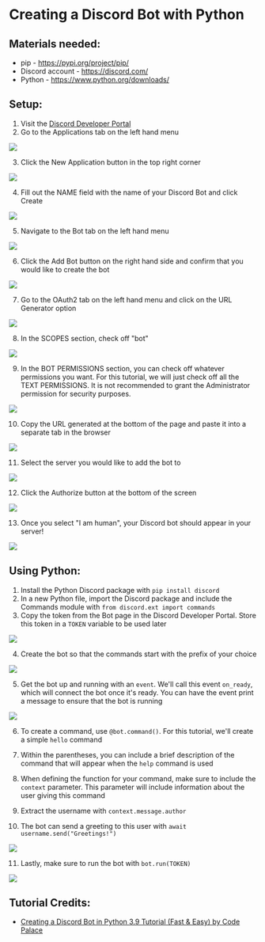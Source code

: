 # Creating a Discord Bot with Python

## Materials needed:
- pip - https://pypi.org/project/pip/
- Discord account - https://discord.com/
- Python - https://www.python.org/downloads/

## Setup:
 1. Visit the <a href="https://discord.com/developers/docs/intro">Discord Developer Portal</a>
2. Go to the Applications tab on the left hand menu
<img src="screenshots/applications_tab.png">

3. Click the New Application button in the top right corner
<img src="screenshots/new_application_button.png">

4. Fill out the NAME field with the name of your Discord Bot and click Create
<img src="screenshots/name_field.png">

5. Navigate to the Bot tab on the left hand menu
<img src="screenshots/bot_tab.png">

6. Click the Add Bot button on the right hand side and confirm that you would like to create the bot
<img src="screenshots/add_bot_button.png">

7. Go to the OAuth2 tab on the left hand menu and click on the URL Generator option
<img src="screenshots/url_gen_tab.png">

8. In the SCOPES section, check off "bot"
<img src="screenshots/scopes_bot.png">

9. In the BOT PERMISSIONS section, you can check off whatever permissions you want. For this tutorial, we will just check off all the TEXT PERMISSIONS. It is not recommended to grant the Administrator permission for security purposes.
<img src="screenshots/text_permissions.png">

10. Copy the URL generated at the bottom of the page and paste it into a separate tab in the browser
<img src="screenshots/generated_url.png">

11. Select the server you would like to add the bot to
<img src="screenshots/select_server.png">

12. Click the Authorize button at the bottom of the screen
<img src="screenshots/authorize_button.png">

13. Once you select "I am human", your Discord bot should appear in your server!
<img src="screenshots/bot_in_server.png">

## Using Python:
1. Install the Python Discord package with `pip install discord`
2. In a new Python file, import the Discord package and include the Commands module with `from discord.ext import commands`
3. Copy the token from the Bot page in the Discord Developer Portal. Store this token in a `TOKEN` variable to be used later
<img src="screenshots/copy_token_button.png">

4. Create the bot so that the commands start with the prefix of your choice
<img src="screenshots/python_create_bot.png">

5. Get the bot up and running with an `event`. We'll call this event `on_ready`, which will connect the bot once it's ready. You can have the event print a message to ensure that the bot is running
<img src="screenshots/on_ready.png">

6. To create a command, use `@bot.command()`. For this tutorial, we'll create a simple `hello` command 

7. Within the parentheses, you can include a brief description of the command that will appear when the `help` command is used 
8. When defining the function for your command, make sure to include the `context` parameter. This parameter will include information about the user giving this command 
9. Extract the username with `context.message.author`
10. The bot can send a greeting to this user with `await username.send("Greetings!")`
<img src="screenshots/hello_command.png">

11. Lastly, make sure to run the bot with `bot.run(TOKEN)`

<img src="screenshots/run_bot.png">

## Tutorial Credits:
- <a href="https://www.youtube.com/watch?v=fU-kWx-OYvE">Creating a Discord Bot in Python 3.9 Tutorial (Fast & Easy) by Code Palace</a>
